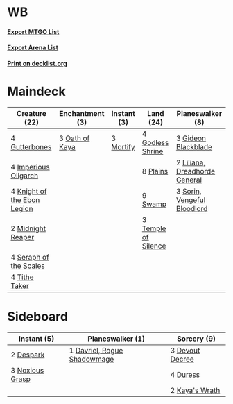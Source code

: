 # WB

#### [Export MTGO List](../collection/WB/WB.txt)
#### [Export Arena List](../collection/WB/WB_arena.txt)
#### [Print on decklist.org](http://decklist.org/?deckmain=3%09Gideon%20Blackblade%0A4%09Godless%20Shrine%0A4%09Gutterbones%0A4%09Imperious%20Oligarch%0A4%09Knight%20of%20the%20Ebon%20Legion%0A2%09Liliana,%20Dreadhorde%20General%0A2%09Midnight%20Reaper%0A3%09Mortify%0A3%09Oath%20of%20Kaya%0A8%09Plains%0A4%09Seraph%20of%20the%20Scales%0A3%09Sorin,%20Vengeful%20Bloodlord%0A9%09Swamp%0A3%09Temple%20of%20Silence%0A4%09Tithe%20Taker&deckside=1%09Davriel,%20Rogue%20Shadowmage%0A2%09Despark%0A3%09Devout%20Decree%0A4%09Duress%0A2%09Kaya's%20Wrath%0A3%09Noxious%20Grasp)
# Maindeck

|                                            Creature (22)                                             |                                     Enchantment (3)                                     |                                    Instant (3)                                     |                                          Land (24)                                           |                                            Planeswalker (8)                                            |
|------------------------------------------------------------------------------------------------------|-----------------------------------------------------------------------------------------|------------------------------------------------------------------------------------|----------------------------------------------------------------------------------------------|--------------------------------------------------------------------------------------------------------|
|4 [Gutterbones](http://gatherer.wizards.com/Pages/Card/Details.aspx?multiverseid=457220)              |3 [Oath of Kaya](http://gatherer.wizards.com/Pages/Card/Details.aspx?multiverseid=461136)|3 [Mortify](http://gatherer.wizards.com/Pages/Card/Details.aspx?multiverseid=420829)|4 [Godless Shrine](http://gatherer.wizards.com/Pages/Card/Details.aspx?multiverseid=405099)   |3 [Gideon Blackblade](http://gatherer.wizards.com/Pages/Card/Details.aspx?multiverseid=463943)          |
|4 [Imperious Oligarch](http://gatherer.wizards.com/Pages/Card/Details.aspx?multiverseid=457328)       |                                                                                         |                                                                                    |8 [Plains](http://gatherer.wizards.com/Pages/Card/Details.aspx?multiverseid=439856)           |2 [Liliana, Dreadhorde General](http://gatherer.wizards.com/Pages/Card/Details.aspx?multiverseid=461024)|
|4 [Knight of the Ebon Legion](http://gatherer.wizards.com/Pages/Card/Details.aspx?multiverseid=466859)|                                                                                         |                                                                                    |9 [Swamp](http://gatherer.wizards.com/Pages/Card/Details.aspx?multiverseid=439858)            |3 [Sorin, Vengeful Bloodlord](http://gatherer.wizards.com/Pages/Card/Details.aspx?multiverseid=461144)  |
|2 [Midnight Reaper](http://gatherer.wizards.com/Pages/Card/Details.aspx?multiverseid=452827)          |                                                                                         |                                                                                    |3 [Temple of Silence](http://gatherer.wizards.com/Pages/Card/Details.aspx?multiverseid=373522)|                                                                                                        |
|4 [Seraph of the Scales](http://gatherer.wizards.com/Pages/Card/Details.aspx?multiverseid=457349)     |                                                                                         |                                                                                    |                                                                                              |                                                                                                        |
|4 [Tithe Taker](http://gatherer.wizards.com/Pages/Card/Details.aspx?multiverseid=457171)              |                                                                                         |                                                                                    |                                                                                              |                                                                                                        |


# Sideboard

|                                       Instant (5)                                        |                                           Planeswalker (1)                                           |                                       Sorcery (9)                                        |
|------------------------------------------------------------------------------------------|------------------------------------------------------------------------------------------------------|------------------------------------------------------------------------------------------|
|2 [Despark](http://gatherer.wizards.com/Pages/Card/Details.aspx?multiverseid=461117)      |1 [Davriel, Rogue Shadowmage](http://gatherer.wizards.com/Pages/Card/Details.aspx?multiverseid=461010)|3 [Devout Decree](http://gatherer.wizards.com/Pages/Card/Details.aspx?multiverseid=466767)|
|3 [Noxious Grasp](http://gatherer.wizards.com/Pages/Card/Details.aspx?multiverseid=466864)|                                                                                                      |4 [Duress](http://gatherer.wizards.com/Pages/Card/Details.aspx?multiverseid=14557)        |
|                                                                                          |                                                                                                      |2 [Kaya's Wrath](http://gatherer.wizards.com/Pages/Card/Details.aspx?multiverseid=457331) |


